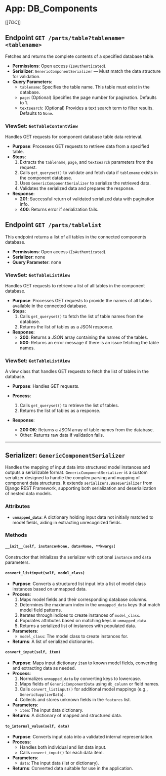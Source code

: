 # App: DB_Components

[[_TOC_]]

## Endpoint `GET /parts/table?tablename=<tablename>`
Fetches and returns the complete contents of a specified database table.

- **Permissions**: Open access (`IsAuthenticated`).
- **Serializer**: `GenericComponentSerializer` — Must match the data structure for validation.
- **Query Parameters**:
  - `tablename`: Specifies the table name. This table must exist in the database.
  - `page`: (Optional) Specifies the page number for pagination. Defaults to 1.
  - `textsearch`: (Optional) Provides a text search term to filter results. Defaults to `None`.

### ViewSet: `GetTableContentView`
Handles GET requests for component database table data retrieval.

- **Purpose**: Processes GET requests to retrieve data from a specified table.
- **Steps**:
  1. Extracts the `tablename`, `page`, and `textsearch` parameters from the request.
  2. Calls `get_queryset()` to validate and fetch data if `tablename` exists in the component database.
  3. Uses `GenericComponentSerializer` to serialize the retrieved data.
  4. Validates the serialized data and prepares the response.
- **Response**:
	- **201**: Successful return of validated serialized data with pagination info.
	- **400**: Returns error if serialization fails.

## Endpoint `GET /parts/tablelist`
This endpoint returns a list of all tables in the connected components database.

- **Permissions**: Open access (`IsAuthenticated`).
- **Serializer**: none
- **Query Parameter**: none

### ViewSet: `GetTableListView`
Handles GET requests to retrieve a list of all tables in the component database.

- **Purpose**: Processes GET requests to provide the names of all tables available in the connected database.
- **Steps**:
  1. Calls `get_queryset()` to fetch the list of table names from the database.
  2. Returns the list of tables as a JSON response.
- **Response**:
	- **200**: Returns a JSON array containing the names of the tables.
	- **500**: Returns an error message if there is an issue fetching the table names.

### ViewSet: `GetTableListView`
A view class that handles GET requests to fetch the list of tables in the database.

- **Purpose**: Handles GET requests.
- **Process**:
  1. Calls `get_queryset()` to retrieve the list of tables.
  2. Returns the list of tables as a response.
  
- **Response**:
  - **200 OK**: Returns a JSON array of table names from the database.
  - Other: Returns raw data if validation fails.

---

## Serializer: `GenericComponentSerializer`
Handles the mapping of input data into structured model instances and outputs a serializable format. `GenericComponentSerializer` is a custom serializer designed to handle the complex parsing and mapping of component data structures. It extends `serializers.BaseSerializer` from Django REST Framework, supporting both serialization and deserialization of nested data models.

### Attributes
- **`unmapped_data`**: A dictionary holding input data not initially matched to model fields, aiding in extracting unrecognized fields.

### Methods

#### `__init__(self, instance=None, data=None, **kwargs)`
Constructor that initializes the serializer with optional `instance` and `data` parameters.

#### `convert_listinput(self, model_class)`
- **Purpose**: Converts a structured list input into a list of model class instances based on unmapped data.
- **Process**:
  1. Maps model fields and their corresponding database columns.
  2. Determines the maximum index in the `unmapped_data` keys that match model field patterns.
  3. Iterates through indices to create instances of `model_class`.
  4. Populates attributes based on matching keys in `unmapped_data`.
  5. Returns a serialized list of instances with populated data.
- **Parameters**:
  - `model_class`: The model class to create instances for.
- **Returns**: A list of serialized dictionaries.

#### `convert_input(self, item)`
- **Purpose**: Maps input dictionary `item` to known model fields, converting and extracting data as needed.
- **Process**:
  1. Normalizes `unmapped_data` by converting keys to lowercase.
  2. Maps fields of `GenericComponentData` using `db_column` or field names.
  3. Calls `convert_listinput()` for additional model mappings (e.g., `GenericSupplierData`).
  4. Collects and stores unknown fields in the `features` list.
- **Parameters**:
  - `item`: The input data dictionary.
- **Returns**: A dictionary of mapped and structured data.

#### `to_internal_value(self, data)`
- **Purpose**: Converts input data into a validated internal representation.
- **Process**:
  - Handles both individual and list data input.
  - Calls `convert_input()` for each data item.
- **Parameters**:
  - `data`: The input data (list or dictionary).
- **Returns**: Converted data suitable for use in the application.
